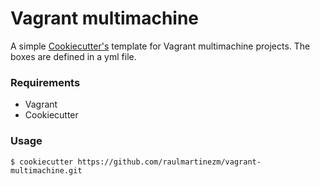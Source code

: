 # Vagrant multimachine

A simple [Cookiecutter's](https://github.com/audreyr/cookiecutter) template for Vagrant multimachine projects.
The boxes are defined in a yml file.

### Requirements

- Vagrant
- Cookiecutter

### Usage

	$ cookiecutter https://github.com/raulmartinezm/vagrant-multimachine.git
